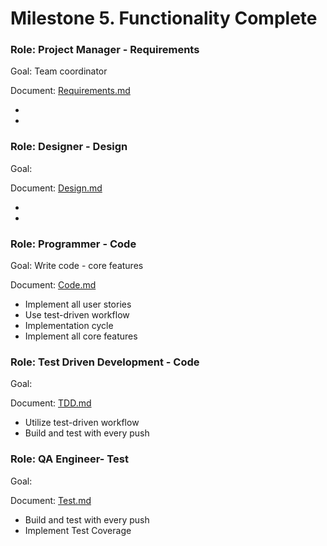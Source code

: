 # Milestone 5. Functionality Complete

### Role: Project Manager - Requirements

Goal: Team coordinator

Document: [Requirements.md](https://github.com/Twitter-Clone/twitter-clone-documentation/blob/master/milestone-5/Requirements.md)

- 
- 


### Role: Designer - Design

Goal:

Document: [Design.md](https://github.com/Twitter-Clone/twitter-clone-documentation/blob/master/milestone-5/Design.md)

- 
- 


### Role: Programmer - Code

Goal: Write code - core features

Document: [Code.md](https://github.com/Twitter-Clone/twitter-clone-documentation/blob/master/milestone-5/Code.md)

- Implement all user stories
- Use test-driven workflow
- Implementation cycle
- Implement all core features


### Role: Test Driven Development - Code

Goal: 

Document: [TDD.md](https://github.com/Twitter-Clone/twitter-clone-documentation/blob/master/milestone-5/TDD.md)

- Utilize test-driven workflow
- Build and test with every push


### Role: QA Engineer- Test

Goal:

Document: [Test.md](https://github.com/Twitter-Clone/twitter-clone-documentation/blob/master/milestone-5/Test.md)

- Build and test with every push  
- Implement Test Coverage

